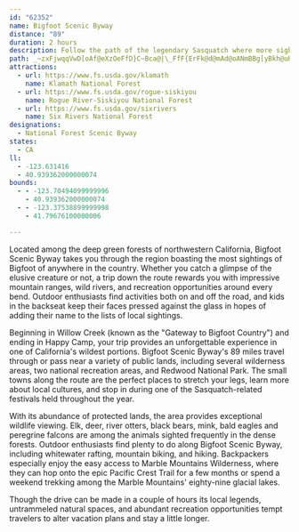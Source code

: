 ```yaml
---
id: "62352"
name: Bigfoot Scenic Byway
distance: "89"
duration: 2 hours
description: Follow the path of the legendary Sasquatch where more sightings have been reported than anywhere else on earth.  If your search for Bigfoot proves fruitless, you'll find plenty more to keep you entertained.
path: _~zxFjwqqVwD[oAf@eXzOeFfD}C~Bca@|\_FfF{ErFk@d@mAd@oANmBBg[yBkh@uHiHoCiE{@gSeCcBBiCd@iSnK_ARs@@u@MeAe@gBmB_As@qCgAeB_BcAm@sBUcCb@mHJ}AOiCs@qCsBmGoHiC_ByAYiA?kFd@oBj@u@@i@KyAo@yCwBgFgCu@k@}BuDi@kAm@gCyAyBI]A{@d@_ECa@_@yAoBqCwEsEiB{BcBkCoDuGyAgAiAMsAFo@^iAlAcEfJm@lDO~DHx@P~@n@fBvAjCr@lBH~A?`EQzDFxAhB~IbAbBZ|@lD`NNrBGhGaApGU`FSdA_@bAiC|DmG|DiApAm@rA[d@m@f@_C|@mBnAeAd@}@?qAUeANo@AsGkEe@MwBAe@KmCmC}EwC_@o@cAkEsA{COwAd@{DBsAZgDrBoMHcBAmBOy@qAkCa@g@i@YgAYeCSoADmBd@iCu@kL\cCXm@M{@i@aGAU@sAv@yA?qAV{B~@gErAcAfAmBfEaAxAOd@MrAB~@^rAfAxApAlC|AfAd@|@rAtDt@~CH~@EtCHdG?x@YfAo@xAs@r@mD|A}EfDoC~BaGzGsBlCeHzNeFhLgFlKmV~h@_A`B{B`C{DlCoPfJq@d@uBlCsE~Do@^aA@_FyBmAGoPrE_h@nMkBd@kBx@cDrBsCxCi^zl@cC~BuAr@gCr@ij@rHic@rGsAIoA[qDeB_Bc@wBIoCn@sA~@gDvDaM|N{QtScNjPoD|DcFfEiPfMcDlA}AXyC^iAE}@QiBqA}AoBkBgEmBsFsCiNsAmEsBeD}A_B{CmBaG{B}DqByDoCqEqEyAaA_AWyCS{HgEgBaByB}AcHgD{D_@eBgAwB@aBg@wAEuB^}D^gCdAyDxCaKlB}@`@iCKc@DyAp@U?yCe@gBDmASg@Rs@dAc@^cADa@UgDmCmEiB_@_@e@eAy@kDsAy@o@Ki@wDWkD[s@_@SUCs@VsDfFo@^c@Fo@?mBVUEqA_Ao@G{Ch@}@A_@Q{@uA_A?eAz@oApEcBdBkAx@gB`B_Ad@q@NuCPUEi@_@eAgCmAqAYmAg@gA}@e@s@Q_AaAmCAyBkAcFmBoHCeBe@i@m@o@{AI_@@qCK{@_@g@c@We@Ao@Ze@z@aArCA~CCVe@r@c@Pc@EiEkBeBkCsAuAmAm@kAO]]cEmIcBeFk@k@m@Ec@Po@vBY^i@NiBGoCt@yAhA}An@m@xA_A|@[Li@Fs@G_@WsB{Bg@G[JQHYx@TbCEf@S`@WVaEl@s@b@eAzAc@RqH~A_Al@_A\wBRuBzAc@TiCZc@`@St@e@zDqA`Hk@jA_@f@e@^qBXsL~F}Af@oAL}DkAyAZ}BlAYTYpAH~@h@zBHx@Cv@UfAQ\eCbCkA~A}@x@sClBo@p@m@dAeAbFu@xBi@jDqBxDu@rCoAxB_@tAIbBUrA_@t@g@h@kAh@iBj@{F?aOzB}B|@qFjDeBR}D@wBv@_@@yFm@{Bs@o@ImHc@cDXe@LmA`A_ApAs@RqJg@i@mBUqCoAaDi@eCSoBXgGBoCWmAeAuB_@_BE_B`@wNr@eRNwGO_DS_BUaAuDsJ]gAUqASaDC}B|@uM?}AUsH@}@f@uGM_BUeA_@aAy@{@sEuB}AmA}FcHm@qAQuCi@kBcAgBe@e@qAe@eE[}Ci@}Bm@uAaAm@w@yBuFi@cAsCoDgBeD_CoFuAyGa@gAkA_B_Bm@mEq@eKmCqFaAoCkAsBsA{FgCeBeAu@w@]i@sCqMi@sBs@oAcFwFc@[yBw@eCSuFGeCc@}Ao@_BwAyBaCkEsDoG_EqHgGqBgA}@AqAZuLhHwHhFiBfCy@bBc@pAe@fFY`B_CxG}AjB{G`EkA^sC?yBWwCcAu@KaGl@gAEaAYaGeD}EoAsAK}CRo@EcBSiAe@_CaBqIkHyB{AcE{EgEwGmD{DsBuDu@y@eAe@sCQ}@QqGiB}EwBoAaAiA{A]w@e@yBy@sFy@mGiAiFEyAJ{HEkCe@yEm@_De@aBw@sBoFgJqKeUmByEoAaF}@_HUuC?i@~@gIBoHPeEAs@WgBK_@_A{A_KqIo@mBsCuGu@gCYqCEiGGm@qAmFQsBvAwZO_DUy@q@cAaA}@aE}CkAm@iBKyB^aA?mAU{CuAiAGkEDuARyBv@iA@eK{CwAM_AFoA`@sEpCiBx@uJzAwC\uDF}Ao@e@i@y@iBO_AOcDWoA_EsH]aAKy@C}@LmBxBqU?gJ^eE?aAKeAsBeHIoBDmCGyASw@gCiFe@gBWeIa@kBsAsEo@yAcA{AiCaCiAgBi@eBiA_H]gA}CuGa@_CO_BDgEIgBe@yBi@_BqFaLu@kAcB{AwHkDaJsCqK{B}By@cEqB}Cm@_Ac@}CgBmEiGeA_Cm@yCi@aE[wE@oIKaCmC{XK}FTsLDuHi@wB{@aBw@s@iDsAwAeAgAmBm@yBS_BuBac@i@mGiAgEiCsGkEaM_@yAeAaLiBk[S{Ac@iBi@mAq@aA}A}AuJiDeBy@o@i@uAmBwP__@u@gAy@s@}Ay@m@QqAMiADmCr@uIlDyAFiBUu@SqAcAuBgDiAsAiDmD_@Q}EmA_ImE_B_@s@?o@LgH~Bo@^c@XiBrCmBlAuAPoAQo@Uc@]}@gAq@sBaAiJUeAs@kBu@gAi@e@oNsIeAgBcCuGgEsJiAsAiEgEwDeGyAeAwBoBkC_BqFqB}Au@sKqGcCiA{GmBgBcAkAe@cF[eGDmIt@}EJwCj@cCCoBScEd@mD[cACeAQcAo@mD}CiBoAsAMyA@mASiAe@eCyA{EgAgCeB{CkAoBcCi@qAO_A?y@HaAj@qDHeADcCKcASy@mCoHiAeCg@m@q@_@m@WsVcCq@c@cNuNuAs@i@KwAEeBd@gHfF_Bj@oAJmAKiA_@m@a@aBmBcAy@iAq@}Ak@iBSs@@mHp@wD_@mEfAuAh@}@f@kApAs@`A}CfNy@fBs@dAyBtAcBd@iCDcFWmDa@mDRwA\u@X_BlAoAtAgBxCkAjAmA\w@BsEm@{A?{HvB}HfBwEdCya@tRoBFcDW}@DsF~@qDRqKAmASo@Ym@i@uDiEu@k@qBm@u@Es@D_UtDyALyBAkMyB{BJ{Ad@}DfBmI~C}@@aFQgS{AaFRcC\wAl@}HnEkD|AiGzFy@`@uATaAEk@QaJaEyCw@qBScDEmIe@wBJiE~AaHxDk@l@m@~@eBlFqAtBu@p@mAj@aAXy@FcAG}B_AsDuCi@y@_@cAu@_EYkIy@yFW}BGiCZuIKwDo@uCwAcDe@u@oAsA}@c@gBOuARgCx@ed@fKy@ZsGpEiBl@mAE}@e@u@o@yBqDcBgBuA_As@_@u@M}@IuGVyFEwFPkHFaB`@y@d@sAnAcAtAwH|Qs@dD}DdUs@vFkAhNi@~Ao@`As@j@eA`@wBVu@_@wF{DmBw@uAKy@DgBj@kDxB}SzNkDfCmExE{@n@{H|DoAN}ENg@Fa@RwAxAi@dAoE`Ms@tAu@|@mEdDeCnAqSrCcIYcA?iAPyRtIoItFu@^yAVy@FmDg@cDEoIgAuAK}DJeC`@gBjAeAlA_HfPeAfByBz@sFHmALkOlFiBRm@GyBq@gJoDkIwCoAUgAI{N?gL_BsPoCgKe@eTwAgOaBmCFkIv@oFrAqB~@eS|LyCjAiBJcAQsAm@eAaAy@kAs@eCc@iHUkAiAaBWSuEkC}ACeD\gHtA}EMy@BkGdAyEh@u@BcNw@wAY_DaByAe@{@EqCRmFDcC\}DtAgGfB_@VsApAs@tAqDnJaClDmDxCiBbDm@t@kB`BwBjCoArB}DtKiAxAi@^cBd@gCEaBWgABuAZmAhA_A~A]tBAlCr@lH?~@?x@S~Ae@xA}@jAc@Z_Bp@_AX_AFcBQoAu@qFuHgH_Iw@gBU_AKyBDgBX_Bx@eDXmBGaHV{DMmC_BeLEs@?_DTgD?mAI_AUw@]}@[k@kKyGeCgDi@gAYcAw@yE_@{CKsBIoDUqBm@qBk@{@iAs@yA]m@AyD`@mA?_AMcBy@oAaBo@sBMq@OgBEyC_@gESgAo@wBs@uAcBeC{AqAsB_AsD_@cCVgA^kAr@{RvOqDvBiBRmAEoBe@cCgAqFaDiAcAyAoBu@gBYuAMmBa@mXSkBUkAm@sAo@y@uKaJoEgDoCkA}MuDyBqAiEuDy@gBcByFYm@}@kAyC{CoBwAgBs@uCKaASuDyB}@gA_@_A]mBM_EsAcS}@sJs@uFAyAD_Ax@yE@aBGgAc@mBcGgP]wAUuB?yB^aH?kCIaAeA_EGgAFsFGwAaA{DaAiH_AwBiAmA_A_@sEYsAe@u@g@wD_EeAs@eA_@{BS_Gj@}@EwAYq_@oUcCeAoEg@uBIu@HcBx@_DfDaGzBgBJoGAwFXuFDcHk@sDEmEJsBYgEQq@SaEyCi@WyBg@wCWcBc@cBw@}PaOgAkAsAgCkA{Dw@kBsEuG}JcPwD_Fs@{Bc@yC_@eAa@s@g@e@_BeAiP_CmEgAeDgAy@k@q@s@uCyDgAgBaAgCaBsKk@gH_@yBcAmCkHuO_ByCwGmHe@u@m@kAyAaFo@eBe@s@s@q@kBy@u@AiALyI`CmBp@_Al@_AbAmAbBwBvFkAxBiBlBeCrBaAXeAFiMMoCR_ARmAd@yBpAaG`FiBlAqTtJu@h@qA|AmA|CgC`Io@xAi@l@yBdAyCXgG?qBg@eF_CkC_@kB?cALqEpAiDlBmD`BaEl@iHj@kA?kBMgKkB_BD{Al@eDlEoAjAsAj@wCLeBMsA]kE{BqAgAkKaLy@o@mAc@oC?wExBmGrAcB?iBk@iBqAsBaCwBuDcB_Ei@mBq@yESeCEsDO{Bm@}BeA{A]YgI{D_Bk@yAYwC?_BKaH{BuCw@uCaBaA_A_AkAsA{Cc@wBEgADyCr@mJ^{DdBaLNaDAkBWaD_AuF[kAmA_CeDeDsJkOsCyCyI{KmAkBu@yA{DiOiAsDoD{GsAgDoF_IkGiN_AuAgCkC_@m@mBqEiDaD]e@}BaGkCmDaCsAoB]q@HkFhAaHp@sBEcEoAq@k@}@mAcAkCuAiHo@wBa@{De@mBo@wAy@eA}@s@yAQk@JkB|@yB`B_CzBsE|FsBtAgCv@cJhAeH^uAn@cBzAc@|AIr@?xALxBCrCOlAy@bB_Aj@iCh@cAb@iAbAoAfBwAxAeB~@cAR}A@y@G{Ak@iAo@{XcSeReOaYeOiE}BgBi@aLCcAQiC_AsCuBmIoJiAkC{A{Hy@sFKmDUiPIsAYaCsC_K{H{QuCmGmBoCsBmBu@i@cCcA}Bk@i@Ck@?_BV}@AeB]{Bs@
attractions:
  - url: https://www.fs.usda.gov/klamath
    name: Klamath National Forest
  - url: https://www.fs.usda.gov/rogue-siskiyou
    name: Rogue River-Siskiyou National Forest
  - url: https://www.fs.usda.gov/sixrivers
    name: Six Rivers National Forest
designations:
  - National Forest Scenic Byway
states:
  - CA
ll:
  - -123.631416
  - 40.939362000000074
bounds:
  - - -123.70494099999996
    - 40.939362000000074
  - - -123.37538899999998
    - 41.79676100000006

---
```


Located among the deep green forests of northwestern California, Bigfoot Scenic Byway takes you through the region boasting the most sightings of Bigfoot of anywhere in the country. Whether you catch a glimpse of the elusive creature or not, a trip down the route rewards you with impressive mountain ranges, wild rivers, and recreation opportunities around every bend. Outdoor enthusiasts find activities both on and off the road, and kids in the backseat keep their faces pressed against the glass in hopes of adding their name to the lists of local sightings.

Beginning in Willow Creek (known as the "Gateway to Bigfoot Country") and ending in Happy Camp, your trip provides an unforgettable experience in one of California's wildest portions. Bigfoot Scenic Byway's 89 miles travel through or pass near a variety of public lands, including several wilderness areas, two national recreation areas, and Redwood National Park. The small towns along the route are the perfect places to stretch your legs, learn more about local cultures, and stop in during one of the Sasquatch-related festivals held throughout the year.

With its abundance of protected lands, the area provides exceptional wildlife viewing. Elk, deer, river otters, black bears, mink, bald eagles and peregrine falcons are among the animals sighted frequently in the dense forests. Outdoor enthusiasts find plenty to do along Bigfoot Scenic Byway, including whitewater rafting, mountain biking, and hiking. Backpackers especially enjoy the easy access to Marble Mountains Wilderness, where they can hop onto the epic Pacific Crest Trail for a few months or spend a weekend trekking among the Marble Mountains' eighty-nine glacial lakes.

Though the drive can be made in a couple of hours its local legends, untrammeled natural spaces, and abundant recreation opportunities tempt travelers to alter vacation plans and stay a little longer.
